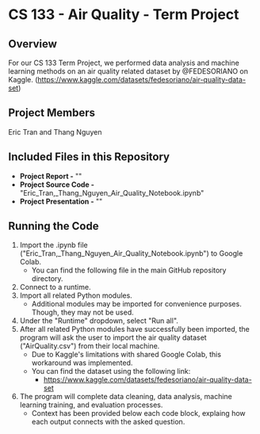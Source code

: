 # CS 133 - Air Quality - Term Project  
## Overview  
For our CS 133 Term Project, we performed data analysis and machine learning methods on an air quality related dataset by @FEDESORIANO on Kaggle. (https://www.kaggle.com/datasets/fedesoriano/air-quality-data-set)
## Project Members
Eric Tran and Thang Nguyen  
## Included Files in this Repository
* **Project Report -** ""
* **Project Source Code -** "Eric_Tran,_Thang_Nguyen_Air_Quality_Notebook.ipynb"
* **Project Presentation -** ""
## Running the Code  
1. Import the .ipynb file ("Eric_Tran,_Thang_Nguyen_Air_Quality_Notebook.ipynb") to Google Colab.
    * You can find the following file in the main GitHub repository directory.
2. Connect to a runtime.
3. Import all related Python modules.
    * Additional modules may be imported for convenience purposes. Though, they may not be used.
4. Under the "Runtime" dropdown, select "Run all".
5. After all related Python modules have successfully been imported, the program will ask the user to import the air quality dataset ("AirQuality.csv") from their local machine.
    * Due to Kaggle's limitations with shared Google Colab, this workaround was implemented.
    * You can find the dataset using the following link:
        * https://www.kaggle.com/datasets/fedesoriano/air-quality-data-set
6. The program will complete data cleaning, data analysis, machine learning training, and evaluation processes.
    * Context has been provided below each code block, explaing how each output connects with the asked question.
